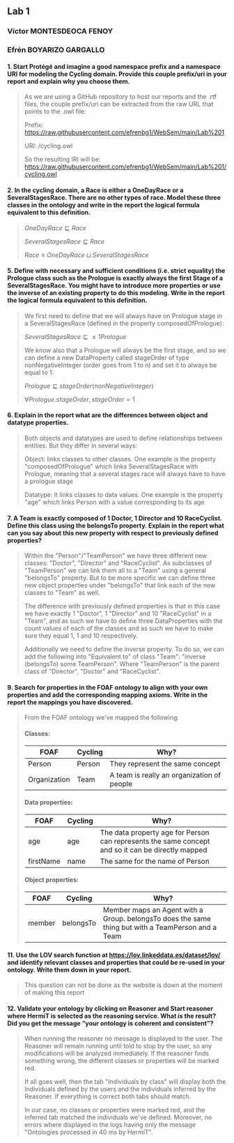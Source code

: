 ## Lab 1
### Víctor MONTESDEOCA FENOY
### Efrén BOYARIZO GARGALLO

#### 1. Start Protégé and imagine a good namespace prefix and a namespace URI for modeling the Cycling domain. Provide this couple prefix/uri in your report and explain why you choose them.
> As we are using a GitHub repository to host our reports and the .rtf files, the couple prefix/uri can be extracted from the raw URL that points to the .owl file:
> 
> Prefix: https://raw.githubusercontent.com/efrenbg1/WebSem/main/Lab%201
>
> URI: /cycling.owl
>
> So the resulting IRI will be: https://raw.githubusercontent.com/efrenbg1/WebSem/main/Lab%201/cycling.owl

#### 2. In the cycling domain, a Race is either a OneDayRace or a SeveralStagesRace. There are no other types of race. Model these three classes in the ontology and write in the report the logical formula equivalent to this definition.
> $OneDayRace \sqsubseteq Race$
>
> $SeveralStagesRace \sqsubseteq Race$
>
> $Race \equiv OneDayRace \sqcup SeveralStagesRace$


#### 5. Define with necessary and sufficient conditions (i.e. strict equality) the Prologue class such as the Prologue is exactly always the first Stage of a SeveralStagesRace. You might have to introduce more properties or use the inverse of an existing property to do this modeling. Write in the report the logical formula equivalent to this definition.
> 
> We first need to define that we will always have on Prologue stage in a SeveralStagesRace (defined in the property composedOfPrologue):
> 
> $SeveralStagesRace \sqsubseteq \leq1Prologue$ 
>
> We know also that a Prologue will always be the first stage, and so we can define a new DataProperty called stageOrder of type nonNegativeInteger (order goes from 1 to n) and set it to always be equal to 1:
>
> $Prologue \sqsubseteq stageOrder(nonNegativeInteger)$ 
>
> $\forall Prologue.stageOrder, stageOrder=1$

#### 6. Explain in the report what are the differences between object and datatype properties.
> Both objects and datatypes are used to define relationships between entities. But they differ in several ways:
>
> Object: links classes to other classes. 
> One example is the property "composedOfPrologue" which links SeveralStagesRace with Prologue, meaning that a several stages race will always have to have a prologue stage
>
> Datatype: it links classes to data values.
> One example is the property "age" which links Person with a value corresponding to its age

#### 7. A Team is exactly composed of 1 Doctor, 1 Director and 10 RaceCyclist. Define this class using the belongsTo property. Explain in the report what can you say about this new property with respect to previously defined properties? 
> Within the "Person"/"TeamPerson" we have three different new classes: "Doctor", "Director" and "RaceCyclist". As subclasses of "TeamPerson" we can link them all to a "Team" using a general "belongsTo" property. But to be more specific we can define three new object properties under "belongsTo" that link each of the new classes to "Team" as well.
> 
> The difference with previously defined properties is that in this case we have exactly 1 "Doctor", 1 "Director" and 10 "RaceCyclist" in a "Team", and as such we have to define three DataProperties with the count values of each of the classes and as such we have to make sure they equal 1, 1 and 10 respectively. 
>
> Additionally we need to define the inverse property. To do so, we can add the following into "Equivalent to" of class "Team":  "inverse (belongsTo) some TeamPerson". Where "TeamPerson" is the parent class of "Director", "Doctor" and "RaceCyclist".

#### 9. Search for properties in the FOAF ontology to align with your own properties and add the corresponding mapping axioms. Write in the report the mappings you have discovered.
> From the FOAF ontology we've mapped the following:
> 
> #### Classes:
> | FOAF | Cycling | Why? |
> | - | - | - |
> | Person | Person | They represent the same concept |
> | Organization | Team | A team is really an organization of people |
>
> #### Data properties:
> | FOAF | Cycling | Why? |
> | - | - | - |
> | age | age | The data property age for Person can represents the same concept and so it can be directly mapped |
> | firstName | name | The same for the name of Person |
>
> #### Object properties:
> | FOAF | Cycling | Why? |
> | - | - | - |
> | member | belongsTo | Member maps an Agent with a Group. belongsTo does the same thing but with a TeamPerson and a Team |
> 

#### 11. Use the LOV search function at https://lov.linkeddata.es/dataset/lov/ and identify relevant classes and properties that could be re-used in your ontology. Write them down in your report.
> This question can not be done as the website is down at the moment of making this report

#### 12. Validate your ontology by clicking on Reasoner and Start reasoner where HermiT is selected as the reasoning service. What is the result? Did you get the message “your ontology is coherent and consistent”?
> When running the reasoner no message is displayed to the user. The Reasoner will remain running until told to stop by the user, so any modifications will be analyzed immediately. If the reasoner finds something wrong, the different classes or properties will be marked red. 
> 
> If all goes well, then the tab "Individuals by class" will display both the Individuals defined by the users and the individuals inferred by the Reasoner. If everything is correct both tabs should match.
>
> In our case, no classes or properties were marked red, and the inferred tab matched the individuals we've defined. Moreover, no errors where displayed in the logs having only the message "Ontologies processed in 40 ms by HermiT".